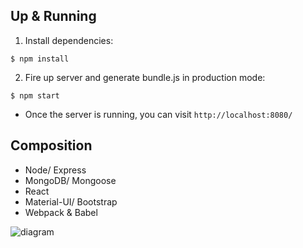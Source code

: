 ## Up & Running

 1. Install dependencies:
```
$ npm install
```

 2. Fire up server and generate bundle.js in production mode:
```
$ npm start
```

 - Once the server is running, you can visit `http://localhost:8080/`

## Composition
- Node/ Express
- MongoDB/ Mongoose
- React
- Material-UI/ Bootstrap
- Webpack & Babel

![diagram](https://i.imgur.com/h3y8sBz.png)
